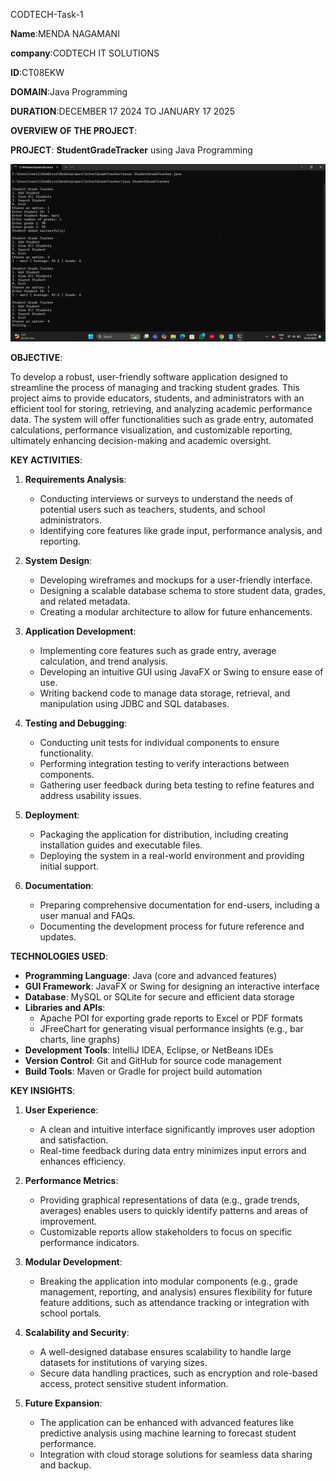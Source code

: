 CODTECH-Task-1

**Name**:MENDA NAGAMANI

**company**:CODTECH IT SOLUTIONS

**ID**:CT08EKW

**DOMAIN**:Java Programming

**DURATION**:DECEMBER 17 2024 TO JANUARY 17 2025



**OVERVIEW OF THE PROJECT**:

**PROJECT**: **StudentGradeTracker** using Java Programming

![image alt](https://github.com/NagamaniMenda/CODTECH-Task-1/blob/76a5f83b3d477cf20b64d7bf2cc7963690e38462/studentGradetracker.png)

**OBJECTIVE**:

To develop a robust, user-friendly software application designed to streamline the process of managing and tracking student grades. This project aims to provide educators, students, and administrators with an efficient tool for storing, retrieving, and analyzing academic performance data. The system will offer functionalities such as grade entry, automated calculations, performance visualization, and customizable reporting, ultimately enhancing decision-making and academic oversight.

**KEY ACTIVITIES**:

1. **Requirements Analysis**:

   - Conducting interviews or surveys to understand the needs of potential users such as teachers, students, and school administrators.
   - Identifying core features like grade input, performance analysis, and reporting.

2. **System Design**:

   - Developing wireframes and mockups for a user-friendly interface.
   - Designing a scalable database schema to store student data, grades, and related metadata.
   - Creating a modular architecture to allow for future enhancements.

3. **Application Development**:

   - Implementing core features such as grade entry, average calculation, and trend analysis.
   - Developing an intuitive GUI using JavaFX or Swing to ensure ease of use.
   - Writing backend code to manage data storage, retrieval, and manipulation using JDBC and SQL databases.

4. **Testing and Debugging**:

   - Conducting unit tests for individual components to ensure functionality.
   - Performing integration testing to verify interactions between components.
   - Gathering user feedback during beta testing to refine features and address usability issues.

5. **Deployment**:

   - Packaging the application for distribution, including creating installation guides and executable files.
   - Deploying the system in a real-world environment and providing initial support.

6. **Documentation**:

   - Preparing comprehensive documentation for end-users, including a user manual and FAQs.
   - Documenting the development process for future reference and updates.

**TECHNOLOGIES USED**:

- **Programming Language**: Java (core and advanced features)
- **GUI Framework**: JavaFX or Swing for designing an interactive interface
- **Database**: MySQL or SQLite for secure and efficient data storage
- **Libraries and APIs**:
  - Apache POI for exporting grade reports to Excel or PDF formats
  - JFreeChart for generating visual performance insights (e.g., bar charts, line graphs)
- **Development Tools**: IntelliJ IDEA, Eclipse, or NetBeans IDEs
- **Version Control**: Git and GitHub for source code management
- **Build Tools**: Maven or Gradle for project build automation

**KEY INSIGHTS**:

1. **User Experience**:

   - A clean and intuitive interface significantly improves user adoption and satisfaction.
   - Real-time feedback during data entry minimizes input errors and enhances efficiency.

2. **Performance Metrics**:

   - Providing graphical representations of data (e.g., grade trends, averages) enables users to quickly identify patterns and areas of improvement.
   - Customizable reports allow stakeholders to focus on specific performance indicators.

3. **Modular Development**:

   - Breaking the application into modular components (e.g., grade management, reporting, and analysis) ensures flexibility for future feature additions, such as attendance tracking or integration with school portals.

4. **Scalability and Security**:

   - A well-designed database ensures scalability to handle large datasets for institutions of varying sizes.
   - Secure data handling practices, such as encryption and role-based access, protect sensitive student information.

5. **Future Expansion**:

   - The application can be enhanced with advanced features like predictive analysis using machine learning to forecast student performance.
   - Integration with cloud storage solutions for seamless data sharing and backup.


